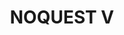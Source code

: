 ---
title: 'NOQUEST V'
linerNotes: "NOQUEST V: Kiss of the Divine Betrothed is the fifth album in the NOQUEST series. The album's source material comes from the various lands and titles of the Dragon Quest franchise, and expanding its horizons beyond that world with a variety of film and TV skits and some 'guest' raps."
pubDate: '03 Oct 2024'
layout: '../../layouts/BlogPost.astro'
image: 'noquest-v.jpg'
url: 'https://strrchildluke.bandcamp.com/album/noquest-v'
--- 